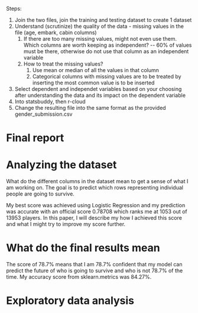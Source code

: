 Steps: 
1. Join the two files, join the training and testing dataset to create 1 dataset
2. Understand (scrutinize) the quality of the data - missing values in the file (age, embark, cabin columns)
   1. If there are too many missing values, might not even use them. Which columns are worth keeping as independent? -- 60% of values must be there, otherwise do not use that column as an independent variable
   2. How to treat the missing values?
      1. Use mean or median of all the values in that column
      2. Categorical columns with missing values are to be treated by inserting the most common value is to be inserted
3. Select dependent and independet variables based on your choosing after understanding the data and its impact on the dependent variable
4. Into statsbuddy, then r-cloud
5. Change the resulting file into the same format as the provided gender_submission.csv


# Final report

# Analyzing the dataset

What do the different columns in the dataset mean to get a sense of what I am working on. The goal is to predict which rows representing individual people are going to survive. 

My best score was achieved using Logistic Regression and my prediction was accurate with an official score 0.78708 which ranks me at 1053 out of 13953 players. In this paper, I will describe my how I achieved this score and what I might try to improve my score further. 

# What do the final results mean

The score of 78.7% means that I am 78.7% confident that my model can predict the future of who is going to survive and who is not 78.7% of the time. My accuracy score from sklearn.metrics was 84.27%. 

# Exploratory data analysis

